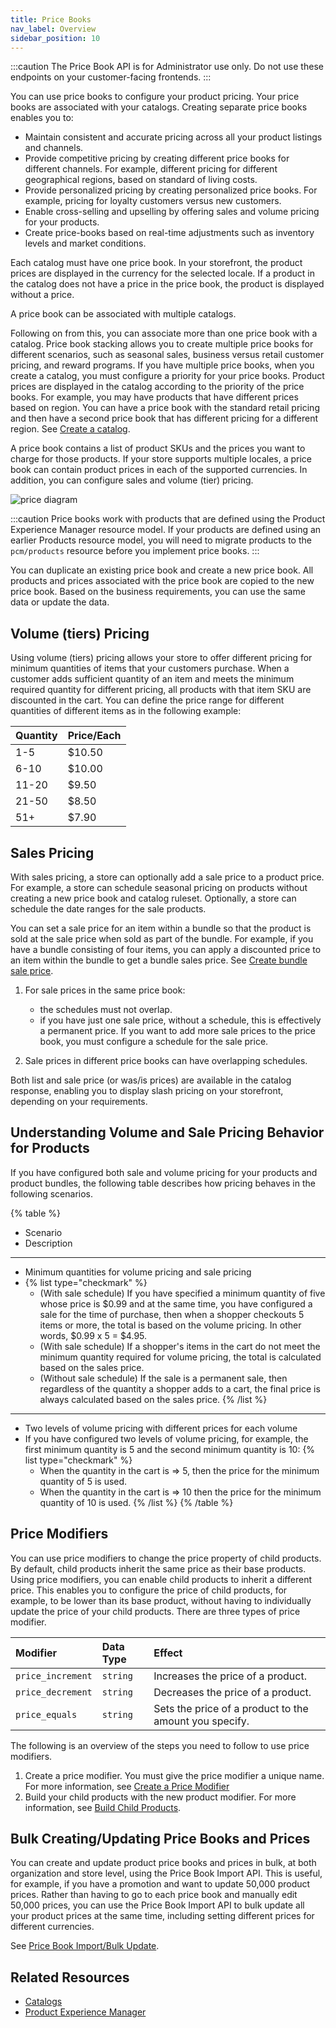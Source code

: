```yaml
---
title: Price Books
nav_label: Overview
sidebar_position: 10
---
```


:::caution
The Price Book API is for Administrator use only. Do not use these endpoints on your customer-facing frontends.
:::

You can use price books to configure your product pricing. Your price books are associated with your catalogs. Creating separate price books enables you to:

- Maintain consistent and accurate pricing across all your product listings and channels.
- Provide competitive pricing by creating different price books for different channels. For example, different pricing for different geographical regions, based on standard of living costs.
- Provide personalized pricing by creating personalized price books. For example, pricing for loyalty customers versus new customers.
- Enable cross-selling and upselling by offering sales and volume pricing for your products.
- Create price-books based on real-time adjustments such as inventory levels and market conditions.

Each catalog must have one price book. In your storefront, the product prices are displayed in the currency for the selected locale. If a product in the catalog does not have a price in the price book, the product is displayed without a price. 

A price book can be associated with multiple catalogs. 

Following on from this, you can associate more than one price book with a catalog. Price book stacking allows you to create multiple price books for different scenarios, such as seasonal sales, business versus retail customer pricing, and reward programs. If you have multiple price books, when you create a catalog, you must configure a priority for your price books. Product prices are displayed in the catalog according to the priority of the price books. For example, you may have products that have different prices based on region. You can have a price book with the standard retail pricing and then have a second price book that has different pricing for a different region. See [Create a catalog](/docs/pxm/catalogs/catalog-configuration/create-a-catalog).

A price book contains a list of product SKUs and the prices you want to charge for those products. If your store supports multiple locales, a price book can contain product prices in each of the supported currencies. In addition, you can configure sales and volume (tier) pricing.

![price diagram](/assets/price_diagram.png)

:::caution
Price books work with products that are defined using the Product Experience Manager resource model. If your products are defined using an earlier Products resource model, you will need to migrate products to the `pcm/products` resource before you implement price books.
:::

You can duplicate an existing price book and create a new price book. All products and prices associated with the price book are copied to the new price book. Based on the business requirements, you can use the same data or update the data. 

## Volume (tiers) Pricing

Using volume (tiers) pricing allows your store to offer different pricing for minimum quantities of items that your customers purchase. When a customer adds sufficient quantity of an item and meets the minimum required quantity for different pricing, all products with that item SKU are discounted in the cart. You can define the price range for different quantities of different items as in the following example:

| Quantity | Price/Each |
|:---------|:-----------|
| 1-5      | $10.50     |
| 6-10     | $10.00     |
| 11-20    | $9.50      |
| 21-50    | $8.50      |
| 51+      | $7.90      |

## Sales Pricing

With sales pricing, a store can optionally add a sale price to a product price. For example, a store can schedule seasonal pricing on products without creating a new price book and catalog ruleset. Optionally, a store can schedule the date ranges for the sale products. 

You can set a sale price for an item within a bundle so that the product is sold at the sale price when sold as part of the bundle. For example, if you have a bundle consisting of four items, you can apply a discounted price to an item within the bundle to get a bundle sales price. See [Create bundle sale price](/docs/pxm/pricebooks/pxm-pricebooks-prices/create-product-prices#create-bundle-sale-price).

1. For sale prices in the same price book:

    - the schedules must not overlap.
    - if you have just one sale price, without a schedule, this is effectively a permanent price. If you want to add more sale prices to the price book, you must configure a schedule for the sale price. 
   
2. Sale prices in different price books can have overlapping schedules.

Both list and sale price (or was/is prices) are available in the catalog response, enabling you to display slash pricing on your storefront, depending on your requirements.

## Understanding Volume and Sale Pricing Behavior for Products

If you have configured both sale and volume pricing for your products and product bundles, the following table describes how pricing behaves in the following scenarios.

{% table %}
* Scenario
* Description
---
* Minimum quantities for volume pricing and sale pricing
*
   {% list type="checkmark" %}
   * (With sale schedule) If you have specified a minimum quantity of five whose price is $0.99 and at the same time, you have configured a sale for the time of purchase, then when a shopper checkouts 5 items or more, the total is based on the volume pricing. In other words, $0.99 x 5 = $4.95.
   * (With sale schedule) If a shopper's items in the cart do not meet the minimum quantity required for volume pricing, the total is calculated based on the sales price.
   * (Without sale schedule) If the sale is a permanent sale, then regardless of the quantity a shopper adds to a cart, the final price is always calculated based on the sales price.
   {% /list %}
---
* Two levels of volume pricing with different prices for each volume
* If you have configured two levels of volume pricing, for example, the first minimum quantity is 5 and the second minimum quantity is 10:
  {% list type="checkmark" %}
   * When the quantity in the cart is => 5, then the price for the minimum quantity of 5 is used.
   * When the quantity in the cart is => 10 then the price for the minimum quantity of 10 is used.
  {% /list %}
{% /table %}

## Price Modifiers

You can use price modifiers to change the price property of child products. By default, child products inherit the same price as their base products. Using price modifiers, you can enable child products to inherit a different price. This enables you to configure the price of child products, for example, to be lower than its base product, without having to individually update the price of your child products. There are three types of price modifier.

| Modifier          | Data Type | Effect                                       |
|:------------------|:----------|:---------------------------------------------|
| `price_increment` | `string`  | Increases the price of a product.            |
| `price_decrement` | `string`  | Decreases the price of a product.            |
| `price_equals`    | `string`  | Sets the price of a product to the amount you specify. |

The following is an overview of the steps you need to follow to use price modifiers.

1. Create a price modifier. You must give the price modifier a unique name. For more information, see [Create a Price Modifier](/docs/pxm/pricebooks/pxm-pricebooks-modifiers/create-a-price-modifier)
1. Build your child products with the new product modifier. For more information, see [Build Child Products](/docs/pxm/products/pxm-product-variations/child-products-api/build-child-products).

## Bulk Creating/Updating Price Books and Prices

You can create and update product price books and prices in bulk, at both organization and store level, using the Price Book Import API. This is useful, for example, if you have a promotion and want to update 50,000 product prices. Rather than having to go to each price book and manually edit 50,000 prices, you can use the Price Book Import API to bulk update all your product prices at the same time, including setting different prices for different currencies.

See [Price Book Import/Bulk Update](/docs/pxm/pricebooks/price-import/overview).

## Related Resources

- [Catalogs](/docs/pxm/catalogs)
- [Product Experience Manager](/docs/pxm/products/pxm-products)
